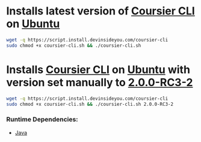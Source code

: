 # Installs latest version of [Coursier CLI](https://get-coursier.io/) on [Ubuntu](https://www.ubuntu.com/)

```bash
wget -q https://script.install.devinsideyou.com/coursier-cli
sudo chmod +x coursier-cli.sh && ./coursier-cli.sh
```

# Installs [Coursier CLI](https://get-coursier.io/) on [Ubuntu](https://www.ubuntu.com/) with version set manually to [2.0.0-RC3-2](https://get-coursier.io/versions)

```bash
wget -q https://script.install.devinsideyou.com/coursier-cli
sudo chmod +x coursier-cli.sh && ./coursier-cli.sh 2.0.0-RC3-2
```

### Runtime Dependencies:
* [Java](https://github.com/DevInsideYou/install-java)
